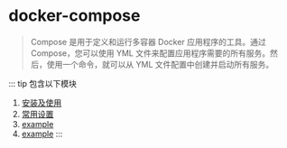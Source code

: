 # docker-compose
> Compose 是用于定义和运行多容器 Docker 应用程序的工具。通过 Compose，您可以使用 YML 文件来配置应用程序需要的所有服务。然后，使用一个命令，就可以从 YML 文件配置中创建并启动所有服务。

::: tip 包含以下模块
1. [安装及使用](/tools/docker-compose/usage.md)
2. [常用设置](/tools/docker-compose/common.md)
3. [example](./example.md)
4. [example](./reference.md)
:::

